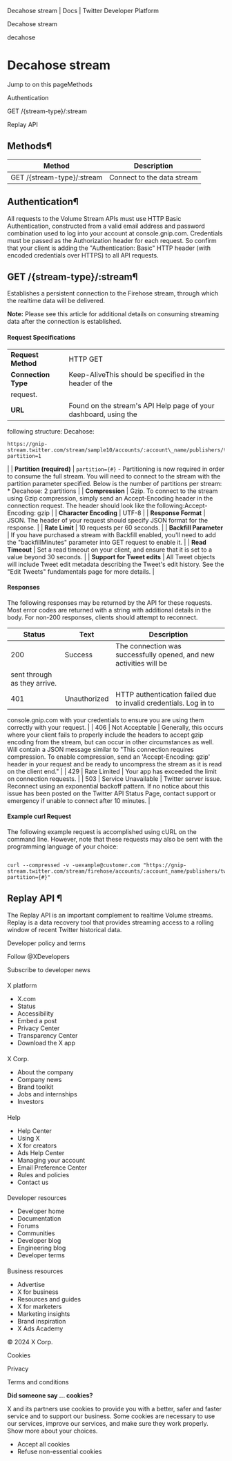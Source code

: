 



Decahose stream | Docs | Twitter Developer Platform 





































































































Decahose stream



decahose

Decahose stream
===============


Jump to on this pageMethods

Authentication

GET
/{stream-type}/:stream

Replay API


Methods¶
--------




| Method | Description |
| --- | --- |
| GET /{stream-type}/:stream | Connect to the data stream |


Authentication¶
---------------


All requests to the Volume Stream APIs must use HTTP Basic
Authentication, constructed from a valid email address and password
combination used to log into your account at console.gnip.com.
Credentials must be passed as the Authorization header for each request.
So confirm that your client is adding the "Authentication: Basic" HTTP
header (with encoded credentials over HTTPS) to all API requests.


GET
/{stream-type}/:stream¶
---------------------------


Establishes a persistent connection to the Firehose stream, through
which the realtime data will be delivered.


**Note:** Please see this article for
additional details on consuming streaming data after the connection is
established.


#### Request Specifications




|  |  |
| --- | --- |
| **Request Method** | HTTP GET |
| **Connection Type** | Keep-AliveThis should be specified in the header of the
request. |
| **URL** | Found on the stream's API Help page of your dashboard, using the
following structure: Decahose:
```
https://gnip-stream.twitter.com/stream/sample10/accounts/:account\_name/publishers/twitter/:stream\_label.json?partition=1
```
 |
| **Partition (required)** | `partition={#}` - Partitioning is now required in order
to consume the full stream. You will need to connect to the stream with
the partition parameter specified. Below is the number of partitions per
stream: * Decahose: 2 partitions
 |
| **Compression** | Gzip. To connect to the stream using Gzip compression, simply send
an Accept-Encoding header in the connection request. The header should
look like the following:Accept-Encoding: gzip |
| **Character Encoding** | UTF-8 |
| **Response Format** | JSON. The header of your request should specify JSON format for the
response. |
| **Rate Limit** | 10 requests per 60 seconds. |
| **Backfill Parameter** | If you have purchased a stream with Backfill enabled, you'll need to
add the "backfillMinutes" parameter into GET request to enable it. |
| **Read Timeout** | Set a read timeout on your client, and ensure that it is set to a
value beyond 30 seconds. |
| **Support for Tweet edits** | All Tweet objects will include Tweet edit metadata describing the
Tweet's edit history. See the "Edit
Tweets" fundamentals page for more details. |


#### Responses


The following responses may be returned by the API for these
requests. Most error codes are returned with a string with additional
details in the body. For non-200 responses, clients should attempt to
reconnect.




| Status | Text | Description |
| --- | --- | --- |
| 200 | Success | The connection was successfully opened, and new activities will be
sent through as they arrive. |
| 401 | Unauthorized | HTTP authentication failed due to invalid credentials. Log in to
console.gnip.com with your credentials to ensure you are using them
correctly with your request. |
| 406 | Not Acceptable | Generally, this occurs where your client fails to properly include
the headers to accept gzip encoding from the stream, but can occur in
other circumstances as well. Will contain a JSON message similar
to "This connection requires compression. To enable compression, send an
'Accept-Encoding: gzip' header in your request and be ready to
uncompress the stream as it is read on the client end."  |
| 429 | Rate Limited | Your app has exceeded the limit on connection requests. |
| 503 | Service Unavailable | Twitter server issue. Reconnect using an exponential backoff
pattern. If no notice about this issue has been posted on the Twitter API Status Page, contact
support or emergency if unable to connect after 10 minutes. |


#### Example curl Request


The following example request is accomplished using cURL on the
command line. However, note that these requests may also be sent with
the programming language of your choice:



```

curl --compressed -v -uexample@customer.com "https://gnip-stream.twitter.com/stream/firehose/accounts/:account_name/publishers/twitter/:stream_label.json?partition={#}"

```

Replay API
¶
------------


The Replay API is an important complement to realtime Volume streams.
Replay is a data recovery tool that provides streaming access to a
rolling window of recent Twitter historical data.



















Developer policy and terms


Follow @XDevelopers


Subscribe to developer news












#### 
 X platform


* X.com
* Status
* Accessibility
* Embed a post
* Privacy Center
* Transparency Center
* Download the X app




#### 
 X Corp.


* About the company
* Company news
* Brand toolkit
* Jobs and internships
* Investors




#### 
 Help


* Help Center
* Using X
* X for creators
* Ads Help Center
* Managing your account
* Email Preference Center
* Rules and policies
* Contact us




#### 
 Developer resources


* Developer home
* Documentation
* Forums
* Communities
* Developer blog
* Engineering blog
* Developer terms




#### 
 Business resources


* Advertise
* X for business
* Resources and guides
* X for marketers
* Marketing insights
* Brand inspiration
* X Ads Academy









 © 2024 X Corp.
 


Cookies


Privacy


Terms and conditions






















**Did someone say … cookies?**  
  


 X and its partners use cookies to provide you with a better, safer and
 faster service and to support our business. Some cookies are necessary to use
 our services, improve our services, and make sure they work properly.
 Show more about your choices.


 




* Accept all cookies
* Refuse non-essential cookies
















